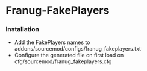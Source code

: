 # Franug-FakePlayers

### Installation
- Add the FakePlayers names to addons/sourcemod/configs/franug_fakeplayers.txt
- Configure the generated file on first load on cfg/sourcemod/franug_fakeplayers.cfg
